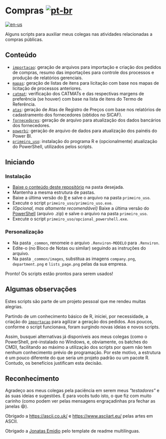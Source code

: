 # Compras [![pt-br](https://img.shields.io/badge/lang-pt--br-yellow?style=plastic)](https://github.com/fabiofrozza/compras/tree/main/README.md)

[![en-us](https://img.shields.io/badge/lang-en--us-blue?style=plastic)](https://github.com/fabiofrozza/compras/tree/main/README.en-us.md)

Alguns scripts para auxiliar meus colegas nas atividades relacionadas a compras públicas.

## Conteúdo

* [`importacao`](https://github.com/fabiofrozza/compras/tree/main/importacao): geração de arquivos para importação e criação dos pedidos de compras, resumo das importações para controle dos processos e produção de relatórios gerenciais.
* [`mapas`](https://github.com/fabiofrozza/compras/tree/main/mapas): geração de listas de itens para licitação com base nos mapas de licitação de processos anteriores.
* [`catmat`](https://github.com/fabiofrozza/compras/tree/main/catmat): verificação dos CATMATs e das respectivas margens de preferência (se houver) com base na lista de itens do Termo de Referência.
* [`atas`](https://github.com/fabiofrozza/compras/tree/main/atas): geração de Atas de Registro de Preços com base nos relatórios de cadastramento dos fornecedores (obtidos no SICAF).
* [`fornecedores`](https://github.com/fabiofrozza/compras/tree/main/fornecedores): geração de arquivo para atualização dos dados bancários dos fornecedores.
* [`powerbi`](https://github.com/fabiofrozza/compras/tree/main/powerbi): geração de arquivo de dados para atualização dos painéis do Power BI.
* [`primeiro_uso`](https://github.com/fabiofrozza/compras/tree/main/primeiro_uso): instalação do programa R e (opcionalmente) atualização  do PowerShell, utilizados pelos scripts.

## Iniciando

### Instalação

* [Baixe o conteúdo deste repositório](https://github.com/fabiofrozza/compras/archive/refs/heads/main.zip) na pasta desejada.
* Mantenha a mesma estrutura de pastas.
* Baixe a última versão do [R](https://cran.r-project.org/bin/windows/base/) e salve o arquivo na pasta `primeiro_uso`.
* Execute o script `primeiro_uso/primeiro_uso.exe`.
* _(Opcional, mas altamente recomendável)_ Baixe a última versão do [PowerShell](https://learn.microsoft.com/en-us/powershell/scripting/install/installing-powershell-on-windows?view=powershell-7.5#installing-the-zip-package) (arquivo .zip) e salve o arquivo na pasta `primeiro_uso`.
* Execute o script `primeiro_uso/opcional_powershell.exe`.

### Personalização

* Na pasta `_common`, renomeie o arquivo `.Renviron-MODELO` para `.Renviron`.
* Edite-o (no Bloco de Notas ou similar) seguindo as instruções do arquivo.
* Na pasta `_common/images`, substitua as imagens `company.png`, `department.png` e `lists_page.png` pelas da sua empresa.

Pronto! Os scripts estão prontos para serem usados!

## Algumas observações

Estes scripts são parte de um projeto pessoal que me rendeu muitas alegrias. 

Partindo de um conhecimento básico de R, iniciei, por necessidade, a criação do [`importacao`](https://github.com/fabiofrozza/compras/tree/main/importacao) para agilizar a geração dos pedidos. Aos poucos, conforme o script funcionava, foram surgindo novas ideias e novos scripts. 

Assim, busquei alternativas já disponíveis aos meus colegas (como o PowerShell, pré-instalado no Windows, e, obviamente, os batches do CMD), facilitando ao máximo a utilização dos scripts por quem não tem nenhum conhecimento prévio de programação. Por este motivo, a estrutura é um pouco diferente do que seria um projeto padrão ou um pacote R. Contudo, os benefícios justificam esta decisão.

## Reconhecimento

Agradeço aos meus colegas pela paciência em serem meus _"testadores"_ e às suas ideias e sugestões. É para vocês tudo isto, o que fiz com muito carinho (como podem ver pelas mensagens engraçadinhas pra fechar as janelas 😄).

Obrigado a https://ascii.co.uk/ e https://www.asciiart.eu/ pelas artes em ASCII.

Obrigado a [Jonatas Emidio](https://github.com/jonatasemidio/multilanguage-readme-pattern) pelo template de readme multilínguas.
